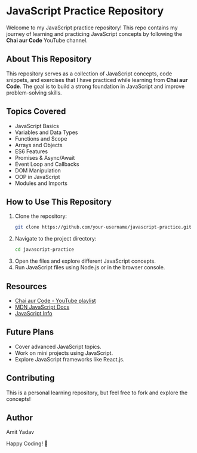 # JavaScript Practice Repository

Welcome to my JavaScript practice repository! This repo contains my journey of learning and practicing JavaScript concepts by following the **Chai aur Code** YouTube channel.

## About This Repository
This repository serves as a collection of JavaScript concepts, code snippets, and exercises that I have practiced while learning from **Chai aur Code**. The goal is to build a strong foundation in JavaScript and improve problem-solving skills.

## Topics Covered
- JavaScript Basics
- Variables and Data Types
- Functions and Scope
- Arrays and Objects
- ES6 Features
- Promises & Async/Await
- Event Loop and Callbacks
- DOM Manipulation
- OOP in JavaScript
- Modules and Imports

## How to Use This Repository
1. Clone the repository:
   ```bash
   git clone https://github.com/your-username/javascript-practice.git
   ```
2. Navigate to the project directory:
   ```bash
   cd javascript-practice
   ```
3. Open the files and explore different JavaScript concepts.
4. Run JavaScript files using Node.js or in the browser console.

## Resources
- [Chai aur Code - YouTube playlist]([https://www.youtube.com/@ChaiAurCode](https://youtube.com/playlist?list=PLu71SKxNbfoBuX3f4EOACle2y-tRC5Q37&si=B4q6kzLChGCHWhXS))
- [MDN JavaScript Docs](https://developer.mozilla.org/en-US/docs/Web/JavaScript)
- [JavaScript Info](https://javascript.info/)

## Future Plans
- Cover advanced JavaScript topics.
- Work on mini projects using JavaScript.
- Explore JavaScript frameworks like React.js.

## Contributing
This is a personal learning repository, but feel free to fork and explore the concepts!

## Author
Amit Yadav

Happy Coding! 🚀

